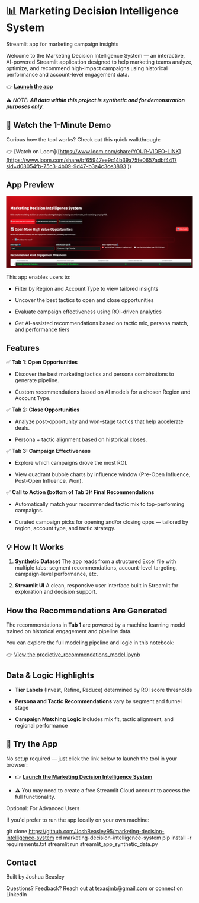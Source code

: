 # 📊 Marketing Decision Intelligence System
Streamlit app for marketing campaign insights


Welcome to the Marketing Decision Intelligence System — an interactive, AI-powered Streamlit application designed to help marketing teams analyze, optimize, and recommend high-impact campaigns using historical performance and account-level engagement data.

👉 **[ Launch the app](https://marketing-decision-intelligence-system-tpb6grgdoffslvnyzbxh7x.streamlit.app/)**

⚠️ *NOTE: **All data within this project is synthetic and for demonstration purposes only**.*


## 🎥 Watch the 1-Minute Demo

Curious how the tool works? Check out this quick walkthrough:

👉 [Watch on Loom]([https://www.loom.com/share/YOUR-VIDEO-LINK](https://www.loom.com/share/bf65947ee9c14b39a75fe0657adbf441?sid=d08054fb-75c3-4b09-9d47-b3a4c3ce3893
))

## App Preview

![App Preview](./app_preview.png)

This app enables users to:

- Filter by Region and Account Type to view tailored insights

- Uncover the best tactics to open and close opportunities

- Evaluate campaign effectiveness using ROI-driven analytics

- Get AI-assisted recommendations based on tactic mix, persona match, and performance tiers

  

## Features
✅ **Tab 1: Open Opportunities**

- Discover the best marketing tactics and persona combinations to generate pipeline.

- Custom recommendations based on AI models for a chosen Region and Account Type.

✅ **Tab 2: Close Opportunities**

- Analyze post-opportunity and won-stage tactics that help accelerate deals.

- Persona + tactic alignment based on historical closes.

✅ **Tab 3: Campaign Effectiveness**

- Explore which campaigns drove the most ROI.

- View quadrant bubble charts by influence window (Pre-Open Influence, Post-Open Influence, Won).

✅ **Call to Action (bottom of Tab 3): Final Recommendations**

- Automatically match your recommended tactic mix to top-performing campaigns.

- Curated campaign picks for opening and/or closing opps — tailored by region, account type, and tactic strategy.


## 💡 How It Works

1. **Synthetic Dataset**
The app reads from a structured Excel file with multiple tabs: segment recommendations, account-level targeting, campaign-level performance, etc.

2. **Streamlit UI**
A clean, responsive user interface built in Streamlit
 for exploration and decision support.


## How the Recommendations Are Generated

The recommendations in **Tab 1** are powered by a machine learning model trained on historical engagement and pipeline data.

You can explore the full modeling pipeline and logic in this notebook:

👉 [View the predictive_recommendations_model.ipynb](./predictive_recommendations_model.ipynb)


## Data & Logic Highlights

- **Tier Labels** (Invest, Refine, Reduce) determined by ROI score thresholds

- **Persona and Tactic Recommendations** vary by segment and funnel stage

- **Campaign Matching Logic** includes mix fit, tactic alignment, and regional performance


## 🚀 Try the App

No setup required — just click the link below to launch the tool in your browser:

- 👉 **[Launch the Marketing Decision Intelligence System](https://marketing-decision-intelligence-system-tpb6grgdoffslvnyzbxh7x.streamlit.app/)**

- ⚠️ You may need to create a free Streamlit Cloud account to access the full functionality.

Optional: For Advanced Users

If you'd prefer to run the app locally on your own machine:

git clone https://github.com/JoshBeasley95/marketing-decision-intelligence-system
cd marketing-decision-intelligence-system
pip install -r requirements.txt
streamlit run streamlit_app_synthetic_data.py


## Contact

Built by Joshua Beasley

Questions? Feedback? Reach out at texasjmb@gmail.com
 or connect on LinkedIn
